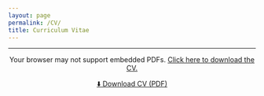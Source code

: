```yaml
---
layout: page
permalink: /CV/
title: Curriculum Vitae
---
```


---

<div style="text-align:center;">
  <object 
    data="/assets/Salina_Edwards_CV.pdf" 
    type="application/pdf" 
    width="100%" 
    height="800px">
    <p>
      Your browser may not support embedded PDFs. 
      <a href="/assets/Salina_Edwards_CV.pdf" download>Click here to download the CV.</a>
    </p>
  </object>

  <p style="margin-top:10px;">
    <a href="/assets/Salina_Edwards_CV.pdf" download>⬇️ Download CV (PDF)</a>
  </p>
</div>

